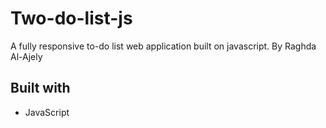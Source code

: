 # Two-do-list-js
A fully responsive to-do list web application built on javascript.
By Raghda Al-Ajely

## Built with
* JavaScript
